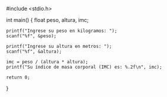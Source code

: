 #include <stdio.h>

int main() {
    float peso, altura, imc;

    printf("Ingrese su peso en kilogramos: ");
    scanf("%f", &peso);

    printf("Ingrese su altura en metros: ");
    scanf("%f", &altura);
    
    imc = peso / (altura * altura);
    printf("Su índice de masa corporal (IMC) es: %.2f\n", imc);

    return 0;
}

